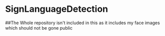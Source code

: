 # SignLanguageDetection

##The Whole repository isn't included in this as it includes my face images which should not be gone public
